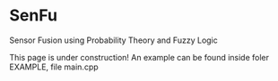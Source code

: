 # SenFu
Sensor Fusion using Probability Theory and Fuzzy Logic

This page is under construction! An example can be found inside foler EXAMPLE, file main.cpp
